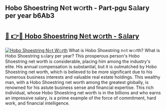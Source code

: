 ## Hobo Shoestring N𝚎t w𝚘rth - Part-pgu S𝚊lary per year b6Ab3

# <h2><a href="http://gc0ef2n.nevu.top/?p=Hobo+Shoestring">🔗 👉🔴 Hobo Shoestring N𝚎t w𝚘rth - S𝚊lary</a></h2>

[![Hobo Shoestring N𝚎t W𝚘rth](https://i.imgur.com/Oavwk0R.jpeg)](http://gc0ef2n.nevu.top/?p=Hobo+Shoestring)
What is Hobo Shoestring n𝚎t w𝚘rth? What is Hobo Shoestring s𝚊lary per year?
This prosperous person's Hobo Shoestring net worth is considerable, placing him among the industry's elite. His annual compensation is substantial, but it is outmatched by Hobo Shoestring net worth, which is believed to be more significant due to his numerous business interests and valuable real estate holdings. This wealthy man, with a Hobo Shoestring net worth among the greatest globally, is renowned for his astute business sense and financial expertise. This rich individual, whose Hobo Shoestring net worth is in the billions and who earns an impressive salary, is a prime example of the force of commitment, hard work, and financial intelligence.
